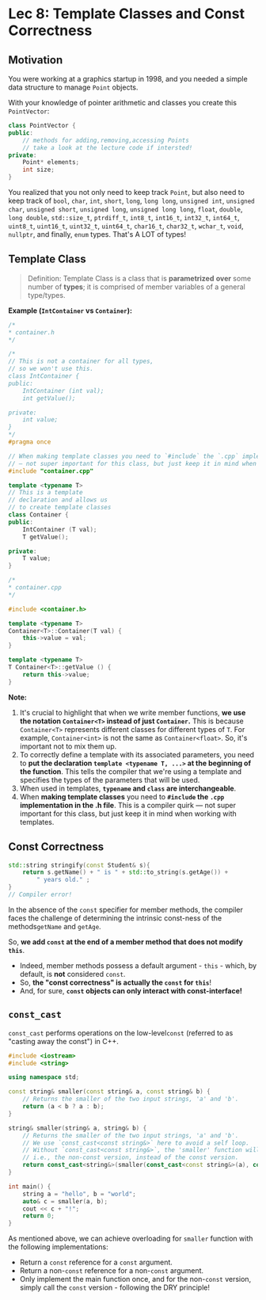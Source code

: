 # Lec 8: Template Classes and Const Correctness

## Motivation

You were working at a graphics startup in 1998, and you needed a simple data structure to manage `Point` objects. 

With your knowledge of pointer arithmetic and classes you create this `PointVector`:

```cpp
class PointVector {
public:
    // methods for adding,removing,accessing Points
	// take a look at the lecture code if intersted!
private:
    Point* elements;
    int size;
}
```

You realized that you not only need to keep track `Point`, but also need to keep track of `bool`, `char`, `int`, `short`, `long`, `long long`, `unsigned int`, `unsigned char`, `unsigned short`, `unsigned long`, `unsigned long long`, `float`, `double`, `long double`, `std::size_t`, `ptrdiff_t`, `int8_t`, `int16_t`, `int32_t`, `int64_t`, `uint8_t`, `uint16_t`, `uint32_t`, `uint64_t`, `char16_t`, `char32_t`, `wchar_t`, `void`, `nullptr`, and finally, `enum` types. That's A LOT of types!

## Template Class

> Definition: Template Class is a class that is **parametrized** **over** some number of **types**; it is comprised of member variables of a general type/types.

**Example (`IntContainer` vs `Container`):**

```c++
/*
* container.h
*/

/*
// This is not a container for all types,
// so we won't use this.
class IntContainer { 
public:
    IntContainer (int val);
    int getValue();

private:
    int value;
}
*/
#pragma once

// When making template classes you need to `#include` the `.cpp` implementation in the .h file. This is a compiler quirk
// — not super important for this class, but just keep it in mind when working with templates. 
#include "container.cpp"

template <typename T>
// This is a template
// declaration and allows us
// to create template classes
class Container {
public:
    IntContainer (T val);
    T getValue();

private:
    T value;
}
```

```cpp
/*
* container.cpp
*/

#include <container.h>

template <typename T>
Container<T>::Container(T val) {
    this->value = val;
}

template <typename T>
T Container<T>::getValue () {
    return this->value;
}
```

**Note:** 

1. It's crucial to highlight that when we write member functions, **we use the notation `Container<T>` instead of just `Container`.** This is because `Container<T>` represents different classes for different types of `T`. For example, `Container<int>` is not the same as `Container<float>`. So, it's important not to mix them up.
2. To correctly define a template with its associated parameters, you need to **put the declaration `template <typename T, ...>` at the beginning of the function**. This tells the compiler that we're using a template and specifies the types of the parameters that will be used.
3. When used in templates, **`typename` and `class` are interchangeable**.
4. When **making template classes** you need to **`#include` the `.cpp` implementation in the .h file**. This is a compiler quirk — not super important for this class, but just keep it in mind when working with templates. 

## Const Correctness

```cpp
std::string stringify(const Student& s){
    return s.getName() + " is " + std::to_string(s.getAge()) +
        " years old." ;
}
// Compiler error!
```

In the absence of the `const` specifier for member methods, the compiler faces the challenge of determining the intrinsic const-ness of the methods`getName` and `getAge`.

So, **we add `const` at the end of a member method that does not modify `this`**.

- Indeed, member methods possess a default argument - `this` - which, by default, is **not** considered `const`.
- So, **the "const correctness" is actually the `const` for `this`**!
- And, for sure, **`const` objects can only interact with const-interface!**

## `const_cast`

`const_cast` performs operations on the low-level`const` (referred to as "casting away the const") in C++.

```cpp
#include <iostream>
#include <string>

using namespace std;

const string& smaller(const string& a, const string& b) {
    // Returns the smaller of the two input strings, 'a' and 'b'.
    return (a < b ? a : b);
}

string& smaller(string& a, string& b) {
    // Returns the smaller of the two input strings, 'a' and 'b'.
    // We use `const_cast<const string&>` here to avoid a self loop.
    // Without `const_cast<const string&>`, the 'smaller' function will merely call itself,
    // i.e., the non-const version, instead of the const version.
    return const_cast<string&>(smaller(const_cast<const string&>(a), const_cast<const string&>(b)));
}

int main() {
    string a = "hello", b = "world";
    auto& c = smaller(a, b);
    cout << c + "!";
    return 0;
}
```

As mentioned above, we can achieve overloading for `smaller` function with the following implementations:

- Return a `const` reference for a `const` argument.
- Return a non-`const` reference for a non-`const` argument.
- Only implement the main function once, and for the non-`const` version, simply call the `const` version - following the DRY principle!